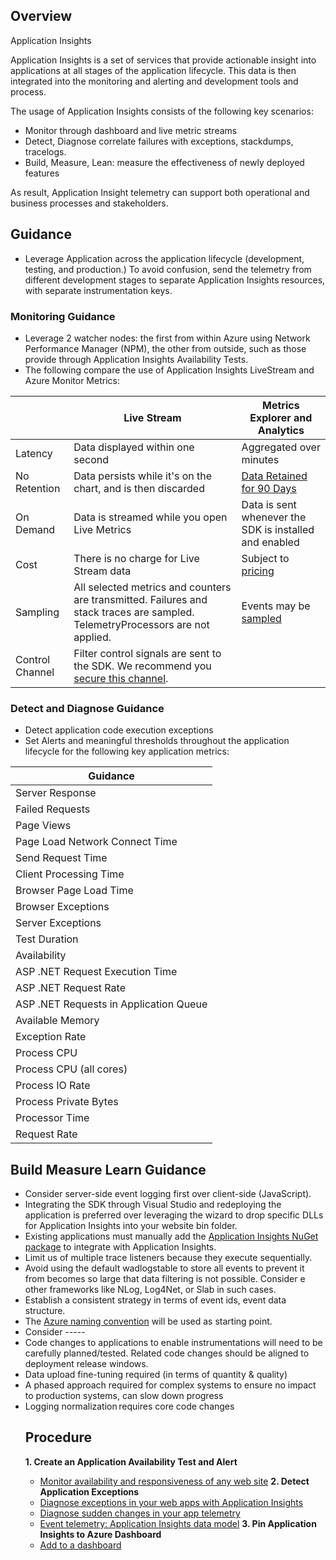 ## Overview 

Application Insights 

Application Insights is a set of services that provide actionable insight into applications at all stages of the application lifecycle. This data is then integrated into the monitoring and alerting and development tools and process. 

The usage of Application Insights consists of the following key scenarios: 

- Monitor  through dashboard and live metric streams 
- Detect, Diagnose correlate failures with exceptions, stackdumps, tracelogs. 
- Build, Measure, Lean: measure the effectiveness of newly deployed features 

As result, Application Insight telemetry can support both operational and business processes and stakeholders. 


## Guidance 

- Leverage Application across the application lifecycle (development, testing, and production.) To avoid confusion, send the telemetry from different development stages to separate Application Insights resources, with separate instrumentation keys. 

### Monitoring Guidance 

- Leverage 2 watcher nodes: the first from within Azure using Network Performance Manager (NPM), the other from outside, such as those provide through Application Insights Availability Tests. 
- The following compare the use of Application Insights LiveStream and Azure Monitor Metrics: 

| | __Live Stream__ |__Metrics Explorer and Analytics__ | 
|------------------------------|----------------------------|------------------|
| Latency  | Data displayed within one second |  Aggregated over minutes |
| No Retention  | Data persists while it's on the chart, and is then discarded  |  [Data Retained for 90 Days](https://docs.microsoft.com/en-us/azure/application-insights/app-insights-data-retention-privacy#how-long-is-the-data-kept) |
| On Demand  | Data is streamed while you open Live Metrics  | Data is sent whenever the SDK is installed and enabled |
| Cost | There is no charge for Live Stream data  |  Subject to [pricing](https://docs.microsoft.com/en-us/azure/application-insights/app-insights-pricing) |
| Sampling  | All selected metrics and counters are transmitted. Failures and stack traces are sampled. TelemetryProcessors are not applied.  |  Events may be [sampled](https://docs.microsoft.com/en-us/azure/application-insights/app-insights-api-filtering-sampling) |
| Control Channel  | Filter control signals are sent to the SDK. We recommend you [secure this channel](https://docs.microsoft.com/en-us/azure/application-insights/app-insights-live-stream#secure-channel).  | |

### Detect and Diagnose Guidance 

- Detect application code execution exceptions 
- Set Alerts and meaningful thresholds throughout the application lifecycle for the following key application metrics: 

| __Guidance__ |
|------------------------------|
| Server Response | 
| Failed Requests  | 
| Page Views  | 
| Page Load Network Connect Time  | 
| Send Request Time  | 
| Client Processing Time  | 
| Browser Page Load Time  | 
| Browser Exceptions  | 
| Server Exceptions  | 
| Test Duration | 
| Availability | 
| ASP .NET Request Execution Time |
| ASP .NET Request Rate |
| ASP .NET Requests in Application Queue |
| Available Memory |
| Exception Rate |
| Process CPU |
| Process CPU (all cores) |
| Process IO Rate |
| Process Private Bytes |
| Processor Time |
| Request Rate |

## Build Measure Learn Guidance 

- Consider server-side event logging first over client-side (JavaScript).  
- Integrating the SDK through Visual Studio and redeploying the application is preferred over leveraging the wizard to drop specific DLLs for Application Insights into your website bin folder. 
- Existing applications must manually add the [Application Insights NuGet package](https://www.nuget.org/packages/Microsoft.ApplicationInsights.Web/) to integrate with Application Insights.  
- Limit us of multiple trace listeners because they execute sequentially. 
- Avoid using the default wadlogstable to store all events to prevent it from becomes so large that data filtering is not possible. Consider e other frameworks like NLog, Log4Net, or Slab in such cases. 
- Establish a consistent strategy in terms of event ids, event data structure. 
- The [Azure naming convention](https://docs.microsoft.com/en-us/azure/architecture/best-practices/naming-conventions) will be used as starting point.  
- Consider <Environment>-<Location>-<Instance>-<Service>-<Role>-<Object> 
- Code changes to applications to enable instrumentations will need to be carefully planned/tested. Related code changes should be aligned to deployment release windows. 
- Data upload fine-tuning required (in terms of quantity & quality) 
- A phased approach required for complex systems to ensure no impact to production systems, can slow down progress 
- Logging normalization requires core code changes 

## Procedure 

**1. Create an Application Availability Test and Alert** 
  - [Monitor availability and responsiveness of any web site](https://docs.microsoft.com/en-us/azure/application-insights/app-insights-monitor-web-app-availability) 
**2. Detect Application Exceptions** 
  - [Diagnose exceptions in your web apps with Application Insights](https://docs.microsoft.com/en-us/azure/application-insights/app-insights-asp-net-exceptions) 
  - [Diagnose sudden changes in your app telemetry](https://docs.microsoft.com/en-us/azure/application-insights/app-insights-analytics-diagnostics#exceptions) 
  - [Event telemetry: Application Insights data model](https://docs.microsoft.com/en-us/azure/application-insights/application-insights-data-model-event-telemetry) 
**3. Pin Application Insights to Azure Dashboard** 
  - [Add to a dashboard](https://docs.microsoft.com/en-us/azure/application-insights/app-insights-dashboards) 

